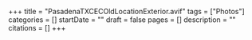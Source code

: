 +++
title = "PasadenaTXCECOldLocationExterior.avif"
tags = ["Photos"]
categories = []
startDate = ""
draft = false
pages = []
description = ""
citations = []
+++
